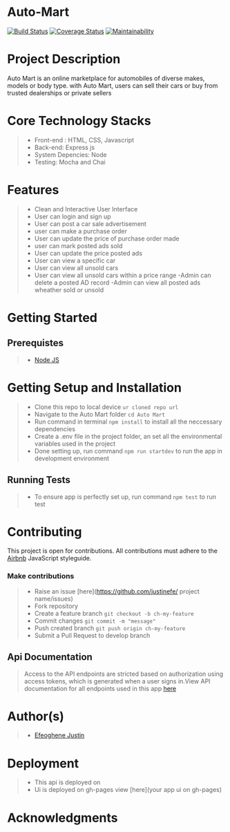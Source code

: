 # Auto-Mart

[![Build Status](https://travis-ci.org/justinefe/Auto-Mart.svg?branch=develop)](https://travis-ci.org/justinefe/Auto-Mart)
[![Coverage Status](https://coveralls.io/repos/github/justinefe/Auto-Mart/badge.svg)](https://coveralls.io/github/justinefe/Auto-Mart)
[![Maintainability](https://api.codeclimate.com/v1/badges/099c196489f50e8de454/maintainability)](https://codeclimate.com/github/justinefe/Auto-Mart/maintainability)

# Project Description
  Auto Mart is an online marketplace for automobiles of diverse makes, models or body type. with Auto Mart, users can sell their cars or buy from trusted dealerships or private sellers

# Core Technology Stacks
>- Front-end : HTML, CSS, Javascript
>- Back-end:  Express js
>- System Depencies:  Node
>- Testing: Mocha and Chai

# Features
>- Clean and Interactive User Interface
>- User can login and sign up
>- User can post a car sale advertisement
>- user can make a purchase order
>- User can update the price of purchase order made
>- user can mark posted ads sold
>- User can update the price posted ads
>- User can view a specific car
>- User can view all unsold cars
>- User can view all unsold cars within a price range
>-Admin can delete a posted AD record
>-Admin can view all posted ads wheather sold or unsold

# Getting Started

## Prerequistes
>- [Node JS](https://nodejs.org/en/)

# Getting Setup and Installation
>- Clone this repo to local device `ur cloned repo url`
>- Navigate to the Auto Mart folder `cd Auto Mart`
>- Run command in terminal `npm install` to install all the neccessary dependencies
>- Create a .env file in the project folder, an set all the environmental variables used in the project
>- Done setting up, run command `npm run startdev` to run the app in development environment

## Running Tests
>- To ensure app is perfectly set up, run command `npm test` to run test

# Contributing
This project is open for contributions. All contributions must adhere to the [Airbnb](https://github.com/airbnb/javascript) JavaScript styleguide.

### Make contributions
>- Raise an issue [here](https://github.com/justinefe/ project name/issues)
>- Fork repository
>- Create a feature branch `git checkout -b ch-my-feature`
>- Commit changes `git commit -m "message"`
>- Push created branch `git push origin ch-my-feature`
>- Submit a Pull Request to develop branch

## Api Documentation
> Access to the API endpoints are stricted based on authorization using access tokens, which is generated when a user signs in.View API documentation for all endpoints used in this app [here]()

# Author(s)
>- [Efeoghene Justin ](https://github.com/justinefe)

# Deployment
>- This api is deployed on 
>- Ui is deployed on gh-pages view [here](your app ui on gh-pages)

# Acknowledgments

